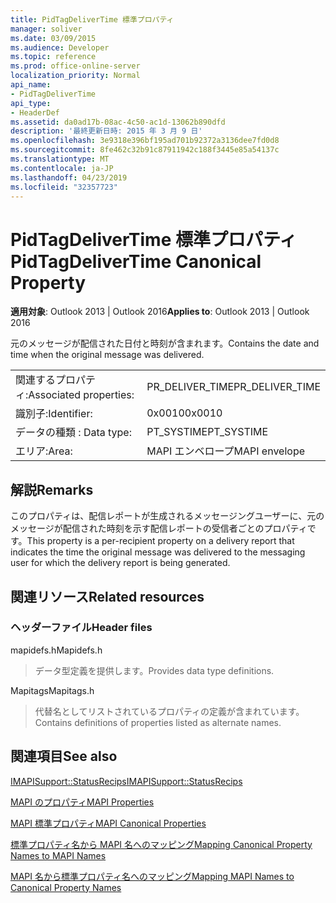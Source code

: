 ```yaml
---
title: PidTagDeliverTime 標準プロパティ
manager: soliver
ms.date: 03/09/2015
ms.audience: Developer
ms.topic: reference
ms.prod: office-online-server
localization_priority: Normal
api_name:
- PidTagDeliverTime
api_type:
- HeaderDef
ms.assetid: da0ad17b-08ac-4c50-ac1d-13062b890dfd
description: '最終更新日時: 2015 年 3 月 9 日'
ms.openlocfilehash: 3e9318e396bf195ad701b92372a3136dee7fd0d8
ms.sourcegitcommit: 8fe462c32b91c87911942c188f3445e85a54137c
ms.translationtype: MT
ms.contentlocale: ja-JP
ms.lasthandoff: 04/23/2019
ms.locfileid: "32357723"
---
```

# <a name="pidtagdelivertime-canonical-property"></a><span data-ttu-id="6aa2c-103">PidTagDeliverTime 標準プロパティ</span><span class="sxs-lookup"><span data-stu-id="6aa2c-103">PidTagDeliverTime Canonical Property</span></span>

  
  
<span data-ttu-id="6aa2c-104">**適用対象**: Outlook 2013 | Outlook 2016</span><span class="sxs-lookup"><span data-stu-id="6aa2c-104">**Applies to**: Outlook 2013 | Outlook 2016</span></span> 
  
<span data-ttu-id="6aa2c-105">元のメッセージが配信された日付と時刻が含まれます。</span><span class="sxs-lookup"><span data-stu-id="6aa2c-105">Contains the date and time when the original message was delivered.</span></span> 
  
|||
|:-----|:-----|
|<span data-ttu-id="6aa2c-106">関連するプロパティ:</span><span class="sxs-lookup"><span data-stu-id="6aa2c-106">Associated properties:</span></span>  <br/> |<span data-ttu-id="6aa2c-107">PR_DELIVER_TIME</span><span class="sxs-lookup"><span data-stu-id="6aa2c-107">PR_DELIVER_TIME</span></span>  <br/> |
|<span data-ttu-id="6aa2c-108">識別子:</span><span class="sxs-lookup"><span data-stu-id="6aa2c-108">Identifier:</span></span>  <br/> |<span data-ttu-id="6aa2c-109">0x0010</span><span class="sxs-lookup"><span data-stu-id="6aa2c-109">0x0010</span></span>  <br/> |
|<span data-ttu-id="6aa2c-110">データの種類 : </span><span class="sxs-lookup"><span data-stu-id="6aa2c-110">Data type:</span></span>  <br/> |<span data-ttu-id="6aa2c-111">PT_SYSTIME</span><span class="sxs-lookup"><span data-stu-id="6aa2c-111">PT_SYSTIME</span></span>  <br/> |
|<span data-ttu-id="6aa2c-112">エリア:</span><span class="sxs-lookup"><span data-stu-id="6aa2c-112">Area:</span></span>  <br/> |<span data-ttu-id="6aa2c-113">MAPI エンベロープ</span><span class="sxs-lookup"><span data-stu-id="6aa2c-113">MAPI envelope</span></span>  <br/> |
   
## <a name="remarks"></a><span data-ttu-id="6aa2c-114">解説</span><span class="sxs-lookup"><span data-stu-id="6aa2c-114">Remarks</span></span>

<span data-ttu-id="6aa2c-115">このプロパティは、配信レポートが生成されるメッセージングユーザーに、元のメッセージが配信された時刻を示す配信レポートの受信者ごとのプロパティです。</span><span class="sxs-lookup"><span data-stu-id="6aa2c-115">This property is a per-recipient property on a delivery report that indicates the time the original message was delivered to the messaging user for which the delivery report is being generated.</span></span>
  
## <a name="related-resources"></a><span data-ttu-id="6aa2c-116">関連リソース</span><span class="sxs-lookup"><span data-stu-id="6aa2c-116">Related resources</span></span>

### <a name="header-files"></a><span data-ttu-id="6aa2c-117">ヘッダーファイル</span><span class="sxs-lookup"><span data-stu-id="6aa2c-117">Header files</span></span>

<span data-ttu-id="6aa2c-118">mapidefs.h</span><span class="sxs-lookup"><span data-stu-id="6aa2c-118">Mapidefs.h</span></span>
  
> <span data-ttu-id="6aa2c-119">データ型定義を提供します。</span><span class="sxs-lookup"><span data-stu-id="6aa2c-119">Provides data type definitions.</span></span>
    
<span data-ttu-id="6aa2c-120">Mapitags</span><span class="sxs-lookup"><span data-stu-id="6aa2c-120">Mapitags.h</span></span>
  
> <span data-ttu-id="6aa2c-121">代替名としてリストされているプロパティの定義が含まれています。</span><span class="sxs-lookup"><span data-stu-id="6aa2c-121">Contains definitions of properties listed as alternate names.</span></span>
    
## <a name="see-also"></a><span data-ttu-id="6aa2c-122">関連項目</span><span class="sxs-lookup"><span data-stu-id="6aa2c-122">See also</span></span>



[<span data-ttu-id="6aa2c-123">IMAPISupport::StatusRecips</span><span class="sxs-lookup"><span data-stu-id="6aa2c-123">IMAPISupport::StatusRecips</span></span>](imapisupport-statusrecips.md)


[<span data-ttu-id="6aa2c-124">MAPI のプロパティ</span><span class="sxs-lookup"><span data-stu-id="6aa2c-124">MAPI Properties</span></span>](mapi-properties.md)
  
[<span data-ttu-id="6aa2c-125">MAPI 標準プロパティ</span><span class="sxs-lookup"><span data-stu-id="6aa2c-125">MAPI Canonical Properties</span></span>](mapi-canonical-properties.md)
  
[<span data-ttu-id="6aa2c-126">標準プロパティ名から MAPI 名へのマッピング</span><span class="sxs-lookup"><span data-stu-id="6aa2c-126">Mapping Canonical Property Names to MAPI Names</span></span>](mapping-canonical-property-names-to-mapi-names.md)
  
[<span data-ttu-id="6aa2c-127">MAPI 名から標準プロパティ名へのマッピング</span><span class="sxs-lookup"><span data-stu-id="6aa2c-127">Mapping MAPI Names to Canonical Property Names</span></span>](mapping-mapi-names-to-canonical-property-names.md)

